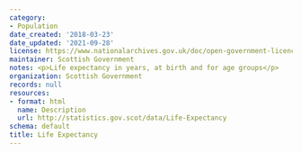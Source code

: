 ```yaml
---
category:
- Population
date_created: '2018-03-23'
date_updated: '2021-09-28'
license: https://www.nationalarchives.gov.uk/doc/open-government-licence/version/3/
maintainer: Scottish Government
notes: <p>Life expectancy in years, at birth and for age groups</p>
organization: Scottish Government
records: null
resources:
- format: html
  name: Description
  url: http://statistics.gov.scot/data/Life-Expectancy
schema: default
title: Life Expectancy
---
```


